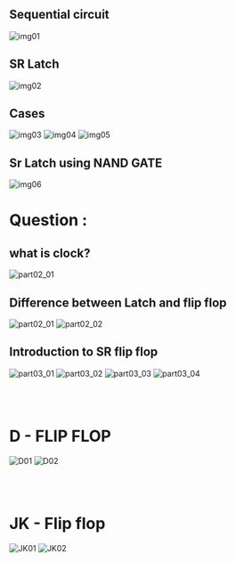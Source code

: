 ## Sequential circuit
![img01](./assets/img01.jpg)
## SR Latch
![img02](./assets/img02.jpg)
## Cases
![img03](./assets/img03.jpg)
![img04](./assets/img04.jpg)
![img05](./assets/img05.jpg)
## Sr Latch using NAND GATE
![img06](./assets/img06.jpg)


# Question : 
## what is clock?
![part02_01](./assets/clock.jpg)

## Difference between Latch and flip flop
![part02_01](./assets/part02_01.jpg)
![part02_02](./assets/part02_02.jpg)

## Introduction to SR flip flop
![part03_01](./assets/part03_01.jpg)
![part03_02](./assets/part03_02.jpg)
![part03_03](./assets/part03_03.jpg)
![part03_04](./assets/part03_04.jpg)

<br><br>

# D - FLIP FLOP
![D01](./assets/D01.jpg)
![D02](./assets/D02.jpg)

<br><br>

# JK - Flip flop
![JK01](./assets/JK01.jpg)
![JK02](./assets/jk02.jpg)